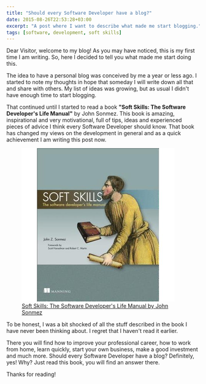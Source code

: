 ```yaml
---
title: "Should every Software Developer have a blog?"
date: 2015-08-26T22:53:28+03:00
excerpt: "A post where I want to describe what made me start blogging."
tags: [software, development, soft skills]
---
```


Dear Visitor, welcome to my blog! As you may have noticed, this is my first time I am writing. So, here I decided to tell you what made me start doing this.

The idea to have a personal blog was conceived by me a year or less ago. I started to note my thoughts in hope that someday I will write down all that and share with others. My list of ideas was growing, but as usual I didn't have enough time to start blogging.

That continued until I started to read a book **"Soft Skills: The Software Developer's Life Manual"** by John Sonmez. This book is amazing, inspirational and very motivational, full of tips, ideas and experienced pieces of advice I think every Software Developer should know. That book has changed my views on the development in general and as a quick achievement I am writing this post now.

<figure>
  <img src="/images/should-every-software-developer-have-a-blog-1.jpg" alt="cover">
  <figcaption>
    <a href="http://www.amazon.com/gp/product/1617292397/ref=as_li_tl?ie=UTF8&camp=1789&creative=390957&creativeASIN=1617292397&linkCode=as2&tag=makithecompsi-20&linkId=SCOXESIAFBLHJ7XU">Soft Skills: The Software Developer's Life Manual by John Sonmez</a>
  </figcaption>
</figure>

To be honest, I was a bit shocked of all the stuff described in the book I have never been thinking about. I regret that I haven't read it earlier.

There you will find how to improve your professional career, how to work from home, learn quickly, start your own business, make a good investment and much more. Should every Software Developer have a blog? Definitely, yes! Why? Just read this book, you will find an answer there.

Thanks for reading!

